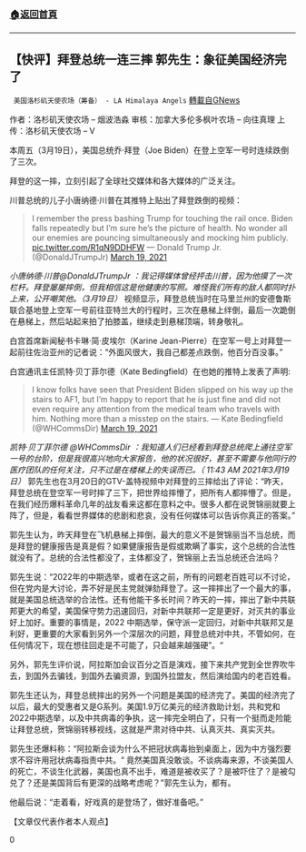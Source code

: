 ###  [:house:返回首頁](https://github.com/ourhimalayas/txt)
---

## 【快评】拜登总统一连三摔 郭先生：象征美国经济完了
` 美国洛杉矶天使农场（筹备） - LA Himalaya Angels` [轉載自GNews](https://gnews.org/zh-hans/998908/)

作者：洛杉矶天使农场 – 烟波浩淼
审核：加拿大多伦多枫叶农场 – 向往真理
上传：洛杉矶天使农场 – V

本周五（3月19日），美国总统乔·拜登（Joe Biden）在登上空军一号时连续跌倒了三次。

拜登的这一摔，立刻引起了全球社交媒体和各大媒体的广泛关注。

川普总统的儿子小唐纳德·川普在其推特上贴出了拜登跌倒的视频：



> I remember the press bashing Trump for touching the rail once. Biden falls repeatedly but I’m sure he’s the picture of health. No wonder all our enemies are pouncing simultaneously and mocking him publicly. [pic.twitter.com/R1qN9DDHFW](https://t.co/R1qN9DDHFW)
> — Donald Trump Jr. (@DonaldJTrumpJr) [March 19, 2021](https://twitter.com/DonaldJTrumpJr/status/1372945623637499904?ref_src=twsrc%5Etfw)


*小唐纳德·川普@DonaldJTrumpJr ：我记得媒体曾经抨击川普，因为他摸了一次栏杆。拜登屡屡摔倒，但我相信这是他健康的写照。难怪我们所有的敌人都同时扑上来，公开嘲笑他。（3月19日）*
视频显示，拜登总统当时在马里兰州的安德鲁斯联合基地登上空军一号前往亚特兰大的行程时，三次在悬梯上绊倒，最后一次跪倒在悬梯上，然后站起来拍了拍膝盖，继续走到悬梯顶端，转身敬礼。

白宫首席新闻秘书卡琳·简·皮埃尔（Karine Jean-Pierre）在空军一号上对拜登一起前往佐治亚州的记者说：“外面风很大，我自己都差点跌倒，他百分百没事。”

白宫通讯主任凯特·贝丁菲尔德（Kate Bedingfield）在也她的推特上发表了声明:



> I know folks have seen that President Biden slipped on his way up the stairs to AF1, but I’m happy to report that he is just fine and did not even require any attention from the medical team who travels with him.  Nothing more than a misstep on the stairs.
> — Kate Bedingfield (@WHCommsDir) [March 19, 2021](https://twitter.com/WHCommsDir/status/1372951818028908547?ref_src=twsrc%5Etfw)


*凯特·贝丁菲尔德 @WHCommsDir ：我知道人们已经看到拜登总统爬上通往空军一号的台阶，但是我很高兴地向大家报告，他的状况很好，甚至不需要与他同行的医疗团队的任何关注，只不过是在楼梯上的失误而已。（ 11:43 AM 2021年3月19日）*
郭先生也在3月20日的GTV-盖特视频中对拜登的三摔给出了评论：“昨天，拜登总统在登空军一号时摔了三下，把世界给摔懵了，把所有人都摔懵了。但是，在我们经历爆料革命几年的战友看来这都在意料之中。很多人都在说贺锦丽就要上阵了，但是，看看世界媒体的悲剧和悲哀，没有任何媒体可以告诉你真正的答案。”

郭先生认为，昨天拜登在飞机悬梯上摔倒，最大的意义不是贺锦丽当不当总统，而是拜登的健康报告是真是假？如果健康报告是假或欺瞒了事实，这个总统的合法性就没有了。总统的合法性都没了，主体都没了，贺锦丽上去当总统还合法吗？

郭先生说：“2022年的中期选举，或者在这之前，所有的问题老百姓可以不讨论，但在党内是大讨论，弄不好是民主党就弹劾拜登了。这一摔摔出了一个最大的事，就是美国总统选举的合法性。还有他能干多长时间？昨天的一摔，摔出了新中共联邦更大的希望，美国保守势力迅速回归，对新中共联邦一定是更好，对灭共的事业好上加好。重要的事情是，2022 中期选举，保守派一定回归，对新中共联邦又是利好，更重要的大家看到另外一个深层次的问题，拜登总统对中共，不管如何，在任何情况下，现在想往回走是不可能了，只会越来越强硬”。“

另外，郭先生评价说，阿拉斯加会议百分之百是演戏，接下来共产党到全世界吹牛去，到国外去骗钱，到国外去骗资源，到国外拉盟友，然后演给国内的老百姓看。

郭先生还认为，拜登总统摔出的另外一个问题是美国的经济完了。美国的经济完了以后，最大的受惠者又是G系列。美国1.9万亿美元的经济救助计划，共和党和2022中期选举，以及中共病毒的争执，这一摔完全明白了，只有一个挺而走险能让拜登总统，贺锦丽转移视线，这就是严肃对待中共、认真灭共、真实灭共。

郭先生还爆料称：“阿拉斯会谈为什么不把冠状病毒抬到桌面上，因为中方强烈要求不容许用冠状病毒指责中共。“ 竟然美国真没敢谈。不谈病毒来源，不谈美国人的死亡，不谈生化武器，美国也真不出手，难道是被收买了？是被吓住了？是被勾兑了？还是美国背后有更深的战略考虑呢？”郭先生认为，都有。

他最后说：“走着看，好戏真的是登场了，做好准备吧。”

【文章仅代表作者本人观点】



0
